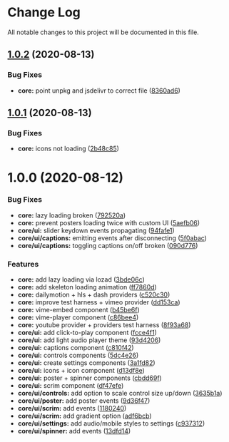 # Change Log

All notable changes to this project will be documented in this file.

## [1.0.2](https://github.com/vime-js/vime/compare/@vime/core@1.0.1...@vime/core@1.0.2) (2020-08-13)


### Bug Fixes

* **core:** point unpkg and jsdelivr to correct file ([8360ad6](https://github.com/vime-js/vime/commit/8360ad62197ab35a3f51986f83e9412c7fd11a3b))

## [1.0.1](https://github.com/vime-js/vime/compare/@vime/core@1.0.0...@vime/core@1.0.1) (2020-08-13)


### Bug Fixes

* **core:** icons not loading ([2b48c85](https://github.com/vime-js/vime/commit/2b48c8547b0b7454b48a2c2707e82d74837ae9cb))

# 1.0.0 (2020-08-12)


### Bug Fixes

* **core:** lazy loading broken ([792520a](https://github.com/vime-js/vime/commit/792520ac17dcd8d70179ac4b29d91d4ac5a127eb))
* **core:** prevent posters loading twice with custom UI ([5aefb06](https://github.com/vime-js/vime/commit/5aefb06f3ad7e80204ce4966f42d5372a3517a70))
* **core/ui:** slider keydown events propagating ([94fafe1](https://github.com/vime-js/vime/commit/94fafe1f485e841febea3dd8a065588bf874622a))
* **core/ui/captions:** emitting events after disconnecting ([5f0abac](https://github.com/vime-js/vime/commit/5f0abac07f6b497607968265435e76a248ba3edf))
* **core/ui/captions:** toggling captions on/off broken ([090d776](https://github.com/vime-js/vime/commit/090d7762401750d91f9a1cc12a320cbfa3652eb6))


### Features

* **core:** add lazy loading via lozad ([3bde06c](https://github.com/vime-js/vime/commit/3bde06c5928895195f8e934c6808eca964737d07))
* **core:** add skeleton loading animation ([ff7860d](https://github.com/vime-js/vime/commit/ff7860ddfe74f029c3d365870a31d6d3d72f2748))
* **core:** dailymotion + hls + dash providers ([c520c30](https://github.com/vime-js/vime/commit/c520c302e5db91f20c9944915a43102ff1305e51))
* **core:** improve test harness + vimeo provider ([dd153ca](https://github.com/vime-js/vime/commit/dd153ca96026a3ef80c89fa1dcc560e36dcc7c1d))
* **core:** vime-embed component ([b45be6f](https://github.com/vime-js/vime/commit/b45be6f642e286b7da568b4450e8268334961019))
* **core:** vime-player component ([c86bee4](https://github.com/vime-js/vime/commit/c86bee4f709fd51d6457805df6c6c19efa0abc89))
* **core:** youtube provider + providers test harness ([8f93a68](https://github.com/vime-js/vime/commit/8f93a68edd16d4396c708e84e8e5bc1d8da69c41))
* **core/ui:** add click-to-play component ([fcce4f1](https://github.com/vime-js/vime/commit/fcce4f11b32f4603f96677dd10803233c344e8d8))
* **core/ui:** add light audio player theme ([93d4206](https://github.com/vime-js/vime/commit/93d42062ee2515ac37a10244961767714cfa87f9))
* **core/ui:** captions component ([c810f42](https://github.com/vime-js/vime/commit/c810f42d00cc81aa3cf35bf81baf2846dcbba4bb))
* **core/ui:** controls components ([5dc4e26](https://github.com/vime-js/vime/commit/5dc4e261e23df6993694abfa776af8637fb7b9a6))
* **core/ui:** create settings components ([3a1fd82](https://github.com/vime-js/vime/commit/3a1fd82a232b67f27759dc94e1e76fea8228f97e))
* **core/ui:** icons + icon component ([d13df8e](https://github.com/vime-js/vime/commit/d13df8ef1b265ec995b8a37f023162f7a978da37))
* **core/ui:** poster + spinner components ([cbdd69f](https://github.com/vime-js/vime/commit/cbdd69ff9f3474639f2a781809859c3b94beb7ff))
* **core/ui:** scrim component ([df47efe](https://github.com/vime-js/vime/commit/df47efe31b3088157896120b9f7ff2d78bdd5c99))
* **core/ui/controls:** add option to scale control size up/down ([3635b1a](https://github.com/vime-js/vime/commit/3635b1ae0d2d2d0163086a01d4e1f6fb2468a561))
* **core/ui/poster:** add poster events ([9d36f47](https://github.com/vime-js/vime/commit/9d36f47a55f6459e8ffc24018cf2fb5c2654fcde))
* **core/ui/scrim:** add events ([1180240](https://github.com/vime-js/vime/commit/1180240c8e93cce96009c3c2098064806dfa4c37))
* **core/ui/scrim:** add gradient option ([adf6bcb](https://github.com/vime-js/vime/commit/adf6bcbdb2d8520552bb6c93b5bc1f30ab95ce84))
* **core/ui/settings:** add audio/mobile styles to settings ([c937312](https://github.com/vime-js/vime/commit/c937312b344e2a5b3bb10315367f98c6b0eb81a0))
* **core/ui/spinner:** add events ([13dfd14](https://github.com/vime-js/vime/commit/13dfd1445d72357a1ed315cd3a25e955be19a772))
